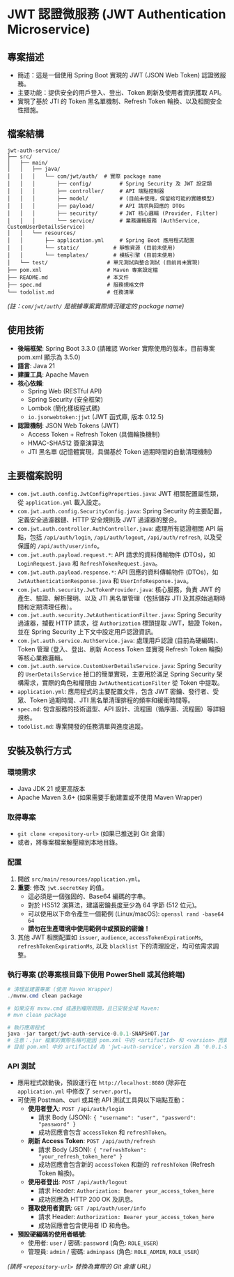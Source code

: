 # JWT 認證微服務 (JWT Authentication Microservice)

## 專案描述

*   簡述：這是一個使用 Spring Boot 實現的 JWT (JSON Web Token) 認證微服務。
*   主要功能：提供安全的用戶登入、登出、Token 刷新及使用者資訊獲取 API。
*   實現了基於 JTI 的 Token 黑名單機制、Refresh Token 輪換、以及相關安全性措施。

## 檔案結構

```
jwt-auth-service/
├── src/
│   ├── main/
│   │   ├── java/
│   │   │   └── com/jwt/auth/  # 實際 package name
│   │   │       ├── config/         # Spring Security 及 JWT 設定類
│   │   │       ├── controller/     # API 端點控制器
│   │   │       ├── model/          # (目前未使用，保留給可能的實體模型)
│   │   │       ├── payload/        # API 請求與回應的 DTOs
│   │   │       ├── security/       # JWT 核心邏輯 (Provider, Filter)
│   │   │       └── service/        # 業務邏輯服務 (AuthService, CustomUserDetailsService)
│   │   └── resources/
│   │       ├── application.yml     # Spring Boot 應用程式配置
│   │       └── static/           # 靜態資源 (目前未使用)
│   │       └── templates/        # 模板引擎 (目前未使用)
│   └── test/                   # 單元測試與整合測試 (目前尚未實現)
├── pom.xml                     # Maven 專案設定檔
├── README.md                   # 本文件
├── spec.md                     # 服務規格文件
└── todolist.md                 # 任務清單
```
*(註：`com/jwt/auth/` 是根據專案實際情況確定的 package name)*

## 使用技術

*   **後端框架**: Spring Boot 3.3.0 (請確認 Worker 實際使用的版本，目前專案 pom.xml 顯示為 3.5.0)
*   **語言**: Java 21
*   **建置工具**: Apache Maven
*   **核心依賴**:
    *   Spring Web (RESTful API)
    *   Spring Security (安全框架)
    *   Lombok (簡化樣板程式碼)
    *   `io.jsonwebtoken:jjwt` (JWT 函式庫, 版本 0.12.5)
*   **認證機制**: JSON Web Tokens (JWT)
    *   Access Token + Refresh Token (具備輪換機制)
    *   HMAC-SHA512 簽章演算法
    *   JTI 黑名單 (記憶體實現，具備基於 Token 過期時間的自動清理機制)

## 主要檔案說明

*   `com.jwt.auth.config.JwtConfigProperties.java`: JWT 相關配置屬性類，從 `application.yml` 載入設定。
*   `com.jwt.auth.config.SecurityConfig.java`: Spring Security 的主要配置，定義安全過濾器鏈、HTTP 安全規則及 JWT 過濾器的整合。
*   `com.jwt.auth.controller.AuthController.java`: 處理所有認證相關 API 端點，包括 `/api/auth/login`, `/api/auth/logout`, `/api/auth/refresh`, 以及受保護的 `/api/auth/user/info`。
*   `com.jwt.auth.payload.request.*`: API 請求的資料傳輸物件 (DTOs)，如 `LoginRequest.java` 和 `RefreshTokenRequest.java`。
*   `com.jwt.auth.payload.response.*`: API 回應的資料傳輸物件 (DTOs)，如 `JwtAuthenticationResponse.java` 和 `UserInfoResponse.java`。
*   `com.jwt.auth.security.JwtTokenProvider.java`: 核心服務，負責 JWT 的產生、驗證、解析聲明、以及 JTI 黑名單管理（包括儲存 JTI 及其原始過期時間和定期清理任務）。
*   `com.jwt.auth.security.JwtAuthenticationFilter.java`: Spring Security 過濾器，攔截 HTTP 請求，從 `Authorization` 標頭提取 JWT，驗證 Token，並在 Spring Security 上下文中設定用戶認證資訊。
*   `com.jwt.auth.service.AuthService.java`: 處理用戶認證 (目前為硬編碼)、Token 管理 (登入、登出、刷新 Access Token 並實現 Refresh Token 輪換) 等核心業務邏輯。
*   `com.jwt.auth.service.CustomUserDetailsService.java`: Spring Security 的 `UserDetailsService` 接口的簡單實現，主要用於滿足 Spring Security 架構需求，實際的角色和權限由 `JwtAuthenticationFilter` 從 Token 中提取。
*   `application.yml`: 應用程式的主要配置文件，包含 JWT 密鑰、發行者、受眾、Token 過期時間、JTI 黑名單清理排程的頻率和緩衝時間等。
*   `spec.md`: 包含服務的技術選型、API 設計、流程圖（循序圖、流程圖）等詳細規格。
*   `todolist.md`: 專案開發的任務清單與進度追蹤。

## 安裝及執行方式

### 環境需求
*   Java JDK 21 或更高版本
*   Apache Maven 3.6+ (如果需要手動建置或不使用 Maven Wrapper)

### 取得專案
*   `git clone <repository-url>` (如果已推送到 Git 倉庫)
*   或者，將專案檔案解壓縮到本地目錄。

### 配置
1.  開啟 `src/main/resources/application.yml`。
2.  **重要**: 修改 `jwt.secretKey` 的值。
    *   這必須是一個強固的、Base64 編碼的字串。
    *   對於 HS512 演算法，建議密鑰長度至少為 64 字節 (512 位元)。
    *   可以使用以下命令產生一個範例 (Linux/macOS): `openssl rand -base64 64`
    *   **請勿在生產環境中使用範例中或預設的密鑰！**
3.  其他 JWT 相關配置如 `issuer`, `audience`, `accessTokenExpirationMs`, `refreshTokenExpirationMs`, 以及 `blacklist` 下的清理設定，均可依需求調整。

### 執行專案 (於專案根目錄下使用 PowerShell 或其他終端)

```powershell
# 清理並建置專案 (使用 Maven Wrapper)
./mvnw.cmd clean package

# 如果沒有 mvnw.cmd 或遇到權限問題，且已安裝全域 Maven:
# mvn clean package

# 執行應用程式
java -jar target/jwt-auth-service-0.0.1-SNAPSHOT.jar
# 注意：.jar 檔案的實際名稱可能因 pom.xml 中的 <artifactId> 和 <version> 而異。
# 目前 pom.xml 中的 artifactId 為 'jwt-auth-service'，version 為 '0.0.1-SNAPSHOT'。
```

### API 測試
*   應用程式啟動後，預設運行在 `http://localhost:8080` (除非在 `application.yml` 中修改了 `server.port`)。
*   可使用 Postman、curl 或其他 API 測試工具與以下端點互動：
    *   **使用者登入**: `POST /api/auth/login`
        *   請求 Body (JSON): `{ "username": "user", "password": "password" }`
        *   成功回應會包含 `accessToken` 和 `refreshToken`。
    *   **刷新 Access Token**: `POST /api/auth/refresh`
        *   請求 Body (JSON): `{ "refreshToken": "your_refresh_token_here" }`
        *   成功回應會包含新的 `accessToken` 和新的 `refreshToken` (Refresh Token 輪換)。
    *   **使用者登出**: `POST /api/auth/logout`
        *   請求 Header: `Authorization: Bearer your_access_token_here`
        *   成功回應為 HTTP 200 OK 及訊息。
    *   **獲取使用者資訊**: `GET /api/auth/user/info`
        *   請求 Header: `Authorization: Bearer your_access_token_here`
        *   成功回應會包含使用者 ID 和角色。
*   **預設硬編碼的使用者帳號**:
    *   使用者: `user` / 密碼: `password` (角色: `ROLE_USER`)
    *   管理員: `admin` / 密碼: `adminpass` (角色: `ROLE_ADMIN`, `ROLE_USER`)

*(請將 `<repository-url>` 替換為實際的 Git 倉庫 URL)*
